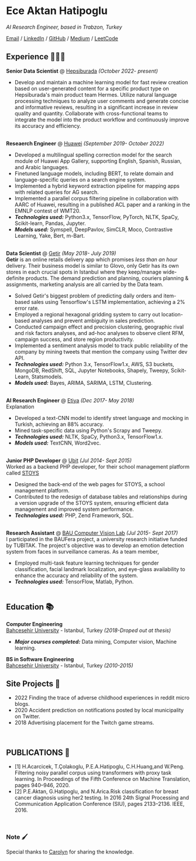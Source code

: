 # Ece Aktan Hatipoglu
_AI Research Engineer, based in Trabzon, Turkey_ <br>

[Email](mailto:eceaktanhatipoglu@gmail.com) / [LinkedIn](https://www.linkedin.com/in/ecehtp/) / [GitHub](https://github.com/pinareceaktan) / [Medium](https://medium.com/@pinareceaktan) / [LeetCode](https://leetcode.com/eceaktanhatipoglu/)


## Experience 👩🏻‍💻
**Senior Data Scientist** @ [Hepsiburada](https://www.hepsiburada.com/) _(October 2022- present)_<br>
- Develop and maintain a machine learning model for fast review creation based on user-generated content for a specific product type on Hepsiburada's main product team Hermes. Utilize natural language processing techniques to analyze user comments and generate concise and informative reviews, resulting in a significant increase in review quality and quantity. Collaborate with cross-functional teams to integrate the model into the product workflow and continuously improve its accuracy and efficiency.
<br><br>

**Reseaerch Engineer** @ [Huawei](https://www.huawei.com/tr/) _(September 2019- October 2022)_<br>
- Developed a multilingual spelling correction model for the search module of Huawei App Gallery, supporting English, Spanish, Russian, and Arabic languages.
- Finetuned language models, including BERT, to relate domain and language-specific queries on a search engine system.
- Implemented a hybrid keyword extraction pipeline for mapping apps with related queries for AG search.
- Implemented a parallel corpus filtering pipeline in collaboration with AARC of Huawei, resulting in a published ACL paper and a ranking in the EMNLP contest of WMT20.
- **_Technologies used:_** Python3.x, TensorFlow, PyTorch, NLTK, SpaCy, Scikit-learn, Pandas, Jupyter.
- **_Models used:_** Symspell, DeepPavlov, SimCLR, Moco, Contrastive Learning, Yake, Bert, m-Bart.
<br><br>

**Data Scientist** @ [Getir](https://getir.com/) _(May 2018- July 2019)_<br>
**Getir** is an online retails delivery app which promises _less than an hour_ delivery. Their business model is similar to Glovo, only Getir has its own stores in each crucial spots in Istanbul where they keep/manage wide-definite products. The demand prediction and planning, couriers planning & assignments, marketing analysis are all carried by the Data team. 
- Solved Getir's biggest problem of predicting daily orders and item-based sales using Tensorflow's LSTM implementation, achieving a 2% error rate.
- Employed a regional hexagonal gridding system to carry out location-based analyses and prevent ambiguity in sales prediction.
- Conducted campaign effect and precision clustering, geographic rival and risk factors analyses, and ad-hoc analyses to observe client RFM, campaign success, and store region productivity.
- Implemented a sentiment analysis model to track public reliability of the company by mining tweets that mention the company using Twitter dev API.
- **_Technologies used:_** Python 3.x, TensorFlow1.x, AWS, S3 buckets, MongoDB, RedShift, SQL, Jupyter Notebooks, Shapely, Tweepy, Scikit-Learn, Statsmodels.
- **_Models used:_** Bayes, ARIMA, SARIMA, LSTM, Clustering.
<br><br>

**AI Research Engineer** @ [Etiya](https://www.etiya.com/tr) _(Dec 2017- May 2018)_<br>
Explanation
- Developed a text-CNN model to identify street language and mocking in Turkish, achieving an 88% accuracy.
- Mined task-specific data using Python's Scrapy and Tweepy.
- **_Technologies used:_** NLTK, SpaCy, Python3.x, TensorFlow1.x.
- **_Models used:_** TextCNN, Word2vec.
<br><br>

**Junior PHP Developer** @ [Ubit](https://www.ubit.com.tr/) _(Jul 2014- Sept 2015)_<br>
Worked as a backend PHP developer, for their school management platform called [STOYS](https://stoys.co/)
- Designed the back-end of the web pages for STOYS, a school management platform.
- Contributed to the redesign of database tables and relationships during a version upgrade of the STOYS system, ensuring efficient data management and improved system performance.
- **_Technologies used:_** PHP, Zend Framework, SQL.
<br><br>

**Research Assistant** @ [BAU Computer Vision Lab](https://bau.edu.tr/) _(Jul 2015- Sept 2017)_<br>
I participated in the BAUFera project, a university research initiative funded by TUBITAK. The project's objective was to develop an emotion detection system from faces in surveillance cameras. As a team member,
- Employed multi-task feature learning techniques for gender classification, facial landmark localization, and eye-glass availability to enhance the accuracy and reliability of the system.
- **_Technologies used:_** TensorFlow, Matlab, Python.
<br><br>


## Education 📚
**Computer Engineering** <br>
[Bahcesehir University](https://bau.edu.tr/) - Istanbul, Turkey _(2018-Droped out at thesis)_
- **_Major courses completed:_** Data mining, Computer vision, Machine learning. 

**BS in Software Engineering** <br>
[Bahcesehir University](https://bau.edu.tr/) - Istanbul, Turkey _(2010-2015)_
<br>

## Site Projects 🐝
- 2022 Finding the trace of adverse childhood experiences in reddit micro blogs.
- 2020 Accident prediction on notifications posted by local municipality on Twitter. 
- 2018 Advertising placement for the Twitch game streams.
<br>

## PUBLICATIONS 🔦
  
- [1] H.Acarcicek, T.Çolakoglu, P.E.A.Hatipoglu, C.H.Huang,and W.Peng. Filtering noisy parallel corpus using transformers with proxy task learning. In Proceedings of the Fifth Conference on Machine Translation, pages 940–946, 2020.
- [2] P.E.Aktan, G.Hatipoglu, and N.Arica.Risk classification for breast cancer diagnosis using her2 testing. In 2016 24th Signal Processing and Communication Application Conference (SIU), pages 2133–2136. IEEE, 2016.
<br>

### Note 🖌
Special thanks to [Carolyn](https://workwithcarolyn.com/blog/digital-cv-guide) for sharing the knowledge.
